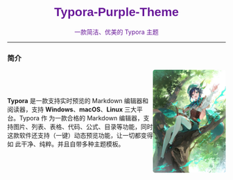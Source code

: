 <h1 align="center" style="font-family: Arial; color: #6a1b9a;">Typora-Purple-Theme</h1>
<p align="center" style="color: #6a1b9a;">一款简洁、优美的 Typora 主题</p>

---

### 简介

<div style="display: flex; align-items: center;">
    <div style="flex: 2;">
        <p>
            <strong>Typora</strong> 是一款支持实时预览的 Markdown 编辑器和阅读器，支持 <strong>Windows</strong>、<strong>macOS</strong>、<strong>Linux</strong> 三大平台。Typora 作
            为一款合格的 Markdown 编辑器，支持图片、列表、表格、代码、公式、目录等功能，同时这款软件还支持（一键）动态预览功能，让一切都变得如
            此干净、纯粹。并且自带多种主题模板。
        </p>
    </div>
    <div style="flex: 1; text-align: right;">
        <img src="./1.jpg" alt="主题图片" width="200" style="border-radius: 5px;" />
    </div>
</div>
